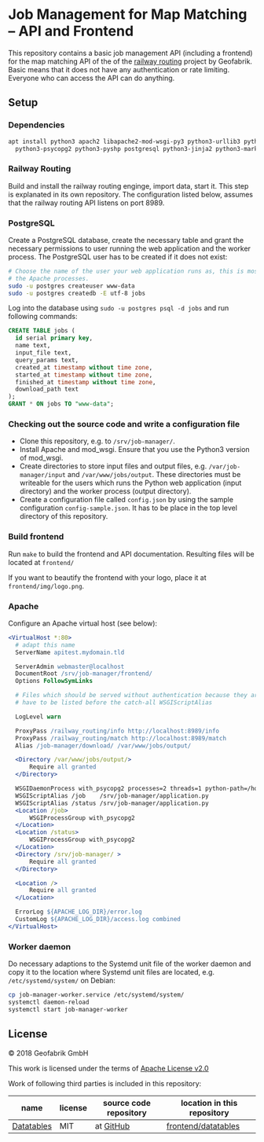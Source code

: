# Job Management for Map Matching – API and Frontend

This repository contains a basic job management API (including a frontend) for the map matching API
of the of the [railway routing](https://github.com/geofabrik/railway_routing) project by Geofabrik.
Basic means that it does not have any authentication or rate limiting. Everyone who can access the
API can do anything.

## Setup

### Dependencies

```sh
apt install python3 apach2 libapache2-mod-wsgi-py3 python3-urllib3 python3-requests \
  python3-psycopg2 python3-pyshp postgresql python3-jinja2 python3-markdown
```

### Railway Routing

Build and install the railway routing enginge, import data, start it. This step is explanated in its
own repository. The configuration listed below, assumes that the railway routing API listens on port
8989.

### PostgreSQL
Create a PostgreSQL database, create the necessary table and grant the necessary permissions to user
running the web application and the worker process. The PostgreSQL user has to be created if it does
not exist:

```sh
# Choose the name of the user your web application runs as, this is most likely the user who runs
# the Apache processes.
sudo -u postgres createuser www-data
sudo -u postgres createdb -E utf-8 jobs
```

Log into the database using `sudo -u postgres psql -d jobs` and run following commands:

```sql
CREATE TABLE jobs (
  id serial primary key,
  name text,
  input_file text,
  query_params text,
  created_at timestamp without time zone,
  started_at timestamp without time zone,
  finished_at timestamp without time zone,
  download_path text
);
GRANT * ON jobs TO "www-data";
```

### Checking out the source code and write a configuration file

* Clone this repository, e.g. to `/srv/job-manager/`.
* Install Apache and mod_wsgi. Ensure that you use the Python3 version of mod_wsgi.
* Create directories to store input files and output files, e.g. `/var/job-manager/input` and
  `/var/www/jobs/output`. These directories must be writeable for the users which runs the Python
  web application (input directory) and the worker process (output directory).
* Create a configuration file called `config.json` by using the sample configuration
  `config-sample.json`. It has to be place in the top level directory of this repository.

### Build frontend

Run `make` to build the frontend and API documentation. Resulting files will be located at `frontend/`

If you want to beautify the frontend with your logo, place it at `frontend/img/logo.png`.

### Apache

Configure an Apache virtual host (see below):

```Apache
<VirtualHost *:80>
  # adapt this name
  ServerName apitest.mydomain.tld

  ServerAdmin webmaster@localhost
  DocumentRoot /srv/job-manager/frontend/
  Options FollowSymLinks

  # Files which should be served without authentication because they are needed for the landing page,
  # have to be listed before the catch-all WSGIScriptAlias

  LogLevel warn

  ProxyPass /railway_routing/info http://localhost:8989/info
  ProxyPass /railway_routing/match http://localhost:8989/match
  Alias /job-manager/download/ /var/www/jobs/output/

  <Directory /var/www/jobs/output/>
      Require all granted
  </Directory>

  WSGIDaemonProcess with_psycopg2 processes=2 threads=1 python-path=/home/michael/git/git.geofabrik.de/job-manager/ home=/home/michael/git/git.geofabrik.de/job-manager/
  WSGIScriptAlias /job    /srv/job-manager/application.py
  WSGIScriptAlias /status /srv/job-manager/application.py
  <Location /job>
      WSGIProcessGroup with_psycopg2
  </Location>
  <Location /status>
      WSGIProcessGroup with_psycopg2
  </Location>
  <Directory /srv/job-manager/ >
      Require all granted
  </Directory>

  <Location />
      Require all granted
  </Location>

  ErrorLog ${APACHE_LOG_DIR}/error.log
  CustomLog ${APACHE_LOG_DIR}/access.log combined
</VirtualHost>
```

### Worker daemon

Do necessary adaptions to the Systemd unit file of the worker daemon and copy it to the location
where Systemd unit files are located, e.g. `/etc/systemd/system/` on Debian:

```sh
cp job-manager-worker.service /etc/systemd/system/
systemctl daemon-reload
systemctl start job-manager-worker
```

## License

© 2018 Geofabrik GmbH

This work is licensed under the terms of [Apache License v2.0](LICENSE.txt)

Work of following third parties is included in this repository:

| name    | license   | source code repository | location in this repository |
|---------|-----------|------------------------|-----------------------------|
| [Datatables](https://www.datatables.net/) | MIT | at [GitHub](https://github.com/DataTables/DataTablesSrc) | [frontend/datatables](frontend/datatables) |
